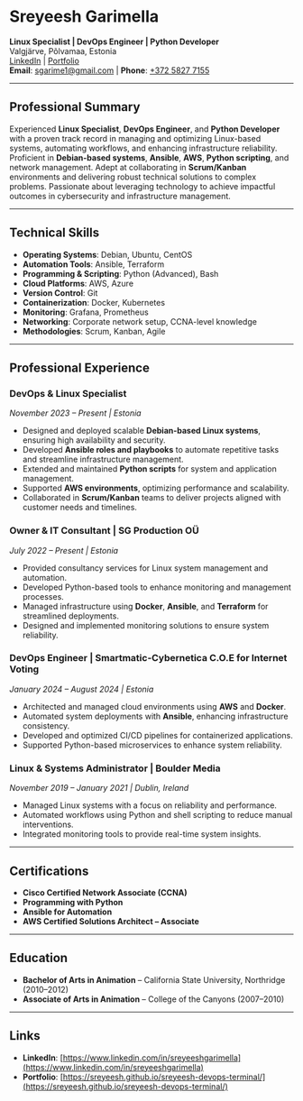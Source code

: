 # Sreyeesh Garimella
**Linux Specialist | DevOps Engineer | Python Developer**  
Valgjärve, Põlvamaa, Estonia  
[LinkedIn](https://www.linkedin.com/in/sreyeeshgarimella) | [Portfolio](https://sreyeesh.github.io/sreyeesh-devops-terminal/)  
**Email**: [sgarime1@gmail.com](mailto:sgarime1@gmail.com) | **Phone**: [+372 5827 7155](tel:+37258277155)

---

## **Professional Summary**

Experienced **Linux Specialist**, **DevOps Engineer**, and **Python Developer** with a proven track record in managing and optimizing Linux-based systems, automating workflows, and enhancing infrastructure reliability. Proficient in **Debian-based systems**, **Ansible**, **AWS**, **Python scripting**, and network management. Adept at collaborating in **Scrum/Kanban** environments and delivering robust technical solutions to complex problems. Passionate about leveraging technology to achieve impactful outcomes in cybersecurity and infrastructure management.

---

## **Technical Skills**

- **Operating Systems**: Debian, Ubuntu, CentOS  
- **Automation Tools**: Ansible, Terraform  
- **Programming & Scripting**: Python (Advanced), Bash  
- **Cloud Platforms**: AWS, Azure  
- **Version Control**: Git  
- **Containerization**: Docker, Kubernetes  
- **Monitoring**: Grafana, Prometheus  
- **Networking**: Corporate network setup, CCNA-level knowledge  
- **Methodologies**: Scrum, Kanban, Agile

---

## **Professional Experience**

### **DevOps & Linux Specialist**  
*November 2023 – Present | Estonia*  
- Designed and deployed scalable **Debian-based Linux systems**, ensuring high availability and security.  
- Developed **Ansible roles and playbooks** to automate repetitive tasks and streamline infrastructure management.  
- Extended and maintained **Python scripts** for system and application management.  
- Supported **AWS environments**, optimizing performance and scalability.  
- Collaborated in **Scrum/Kanban** teams to deliver projects aligned with customer needs and timelines.

### **Owner & IT Consultant | SG Production OÜ**  
*July 2022 – Present | Estonia*  
- Provided consultancy services for Linux system management and automation.  
- Developed Python-based tools to enhance monitoring and management processes.  
- Managed infrastructure using **Docker**, **Ansible**, and **Terraform** for streamlined deployments.  
- Designed and implemented monitoring solutions to ensure system reliability.

### **DevOps Engineer | Smartmatic-Cybernetica C.O.E for Internet Voting**  
*January 2024 – August 2024 | Estonia*  
- Architected and managed cloud environments using **AWS** and **Docker**.  
- Automated system deployments with **Ansible**, enhancing infrastructure consistency.  
- Developed and optimized CI/CD pipelines for containerized applications.  
- Supported Python-based microservices to enhance system reliability.

### **Linux & Systems Administrator | Boulder Media**  
*November 2019 – January 2021 | Dublin, Ireland*  
- Managed Linux systems with a focus on reliability and performance.  
- Automated workflows using Python and shell scripting to reduce manual interventions.  
- Integrated monitoring tools to provide real-time system insights.

---

## **Certifications**

- **Cisco Certified Network Associate (CCNA)**  
- **Programming with Python**  
- **Ansible for Automation**  
- **AWS Certified Solutions Architect – Associate**

---

## **Education**

- **Bachelor of Arts in Animation** – California State University, Northridge (2010–2012)  
- **Associate of Arts in Animation** – College of the Canyons (2007–2010)

---

## **Links**

- **LinkedIn**: [https://www.linkedin.com/in/sreyeeshgarimella](https://www.linkedin.com/in/sreyeeshgarimella)  
- **Portfolio**: [https://sreyeesh.github.io/sreyeesh-devops-terminal/](https://sreyeesh.github.io/sreyeesh-devops-terminal/)

